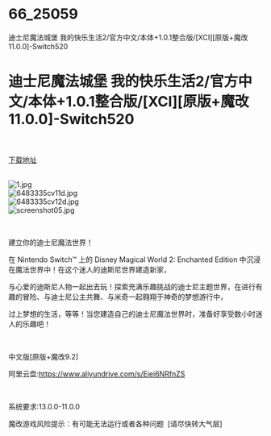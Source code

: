 # 66_25059
迪士尼魔法城堡 我的快乐生活2/官方中文/本体+1.0.1整合版/[XCI][原版+魔改11.0.0]-Switch520
# 迪士尼魔法城堡 我的快乐生活2/官方中文/本体+1.0.1整合版/[XCI][原版+魔改11.0.0]-Switch520
 <br/></br>
[下载地址](https://www.switch520.cc/article/25059 "下载地址")
<br/></br>

<p><img title="1.jpg" src="https://www.switch520.cc/muke_img/2021_12_01_545d3894ec459.jpg" alt="1.jpg"><br>
<img title="6483335cv11d.jpg" src="https://www.switch520.cc/muke_img/2021_12_01_ee47c6957c108.jpg" alt="6483335cv11d.jpg"><br>
<img title="6483335cv12d.jpg" src="https://www.switch520.cc/muke_img/2021_12_01_18a3b2e8e5261.jpg" alt="6483335cv12d.jpg"><br>
<img title="screenshot05.jpg" src="https://www.switch520.cc/muke_img/2021_12_01_61b58fbc3384a.jpg" alt="screenshot05.jpg"></p>
<p>&nbsp;</p>
<p>建立你的迪士尼魔法世界！</p>
<p>在 Nintendo Switch™ 上的 Disney Magical World 2: Enchanted Edition 中沉浸在魔法世界中！在这个迷人的迪斯尼世界建造新家，</p>
<p>与心爱的迪斯尼人物一起出去玩！探索充满乐趣挑战的迪士尼主题世界，在进行有趣的冒险、与迪士尼公主共舞、与米奇一起翱翔于神奇的梦想游行中，</p>
<p>过上梦想的生活，等等！当您建造自己的迪士尼魔法世界时，准备好享受数小时迷人的乐趣吧！</p>
<p>&nbsp;</p>
<p>中文版[原版+魔改9.2]</p>
<p>阿里云盘:<a href="https://www.aliyundrive.com/s/Eiei6NRfnZS">https://www.aliyundrive.com/s/Eiei6NRfnZS</a></p>
<p>&nbsp;</p>
<p>系统要求:13.0.0-11.0.0</p>
<p>魔改游戏风险提示：有可能无法运行或者各种问题 &nbsp;[请尽快转大气层]</p>



